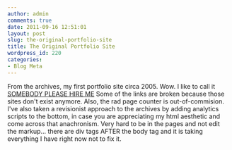 ```yaml
---
author: admin
comments: true
date: 2011-09-16 12:51:01
layout: post
slug: the-original-portfolio-site
title: The Original Portfolio Site
wordpress_id: 220
categories:
- Blog Meta
---
```


From the archives, my first portfolio site circa 2005. Wow. I like to call it [SOMEBODY PLEASE HIRE ME](http://www.joesharepoint.com/resources/jb5000/) Some of the links are broken because those sites don't exist anymore. Also, the rad page counter is out-of-commision. I've also taken a revisionist approach to the archives by adding analytics scripts to the bottom, in case you are appreciating my html aesthetic and come across that anachronism. Very hard to be in the pages and not edit the markup... there are div tags AFTER the body tag and it is taking everything I have right now not to fix it.
